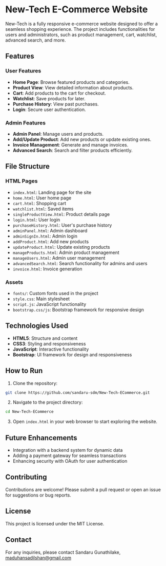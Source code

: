 # New-Tech E-Commerce Website

New-Tech is a fully responsive e-commerce website designed to offer a seamless shopping experience. The project includes functionalities for users and administrators, such as product management, cart, watchlist, advanced search, and more.

## Features

### User Features
* **Home Page**: Browse featured products and categories.
* **Product View**: View detailed information about products.
* **Cart**: Add products to the cart for checkout.
* **Watchlist**: Save products for later.
* **Purchase History**: View past purchases.
* **Login**: Secure user authentication.

### Admin Features
* **Admin Panel**: Manage users and products.
* **Add/Update Product**: Add new products or update existing ones.
* **Invoice Management**: Generate and manage invoices.
* **Advanced Search**: Search and filter products efficiently.

## File Structure

### HTML Pages
* `index.html`: Landing page for the site
* `home.html`: User home page
* `cart.html`: Shopping cart
* `watchlist.html`: Saved items
* `singleProductView.html`: Product details page
* `login.html`: User login
* `purchaseHistory.html`: User's purchase history
* `adminPanel.html`: Admin dashboard
* `adminSignIn.html`: Admin login
* `addProduct.html`: Add new products
* `updateProduct.html`: Update existing products
* `manageProducts.html`: Admin product management
* `manageUsers.html`: Admin user management
* `advancedSearch.html`: Search functionality for admins and users
* `invoice.html`: Invoice generation

### Assets
* `fonts/`: Custom fonts used in the project
* `style.css`: Main stylesheet
* `script.js`: JavaScript functionality
* `bootstrap.css/js`: Bootstrap framework for responsive design

## Technologies Used
* **HTML5**: Structure and content
* **CSS3**: Styling and responsiveness
* **JavaScript**: Interactive functionality
* **Bootstrap**: UI framework for design and responsiveness

## How to Run
1. Clone the repository:
```bash
git clone https://github.com/sandaru-sdm/New-Tech-ECommerce.git
```

2. Navigate to the project directory:
```bash
cd New-Tech-ECommerce
```

3. Open `index.html` in your web browser to start exploring the website.

## Future Enhancements
* Integration with a backend system for dynamic data
* Adding a payment gateway for seamless transactions
* Enhancing security with OAuth for user authentication

## Contributing
Contributions are welcome! Please submit a pull request or open an issue for suggestions or bug reports.

## License
This project is licensed under the MIT License.

## Contact
For any inquiries, please contact Sandaru Gunathilake, maduhansadilshan@gmail.com
